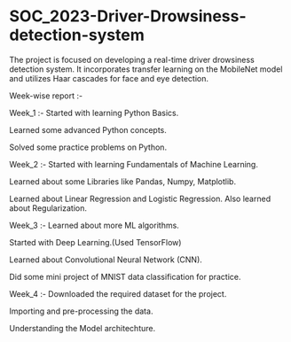 # SOC_2023-Driver-Drowsiness-detection-system

The project is focused on developing a real-time driver drowsiness detection system. It incorporates transfer learning on the MobileNet model and utilizes Haar cascades for face and eye detection.

Week-wise report :- 


Week_1 :- 
Started with learning Python Basics.

Learned some advanced Python concepts.

Solved some practice problems on Python.


Week_2 :- 
Started with learning Fundamentals of Machine Learning.

Learned about some Libraries like Pandas, Numpy, Matplotlib.

Learned about Linear Regression and Logistic Regression. Also learned about Regularization.


Week_3 :- 
Learned about more ML algorithms.

Started with Deep Learning.(Used TensorFlow)

Learned about Convolutional Neural Network (CNN).

Did some mini project of MNIST data classification for practice.


Week_4 :- 
Downloaded the required dataset for the project.

Importing and pre-processing the data.

Understanding the Model architechture.
